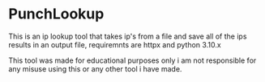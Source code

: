 # PunchLookup
This is an ip lookup tool that takes ip's from a file and save all of the ips results in an output file, requiremnts are httpx and python 3.10.x 

This tool was made for educational purposes only i am not responsible for any misuse using this or any other tool i have made.
